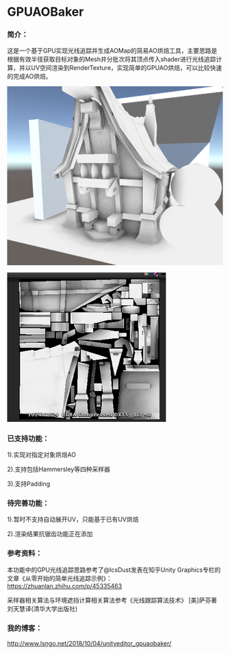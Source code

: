 # GPUAOBaker

### 简介：

​	这是一个基于GPU实现光线追踪并生成AOMap的简易AO烘焙工具，主要思路是根据有效半径获取目标对象的Mesh并分批次将其顶点传入shader进行光线追踪计算，并以UV空间渲染到RenderTexture，实现简单的GPUAO烘焙，可以比较快速的完成AO烘焙。

![sample0](Doc/sample0.PNG)

![Sample1](Doc/sample1.PNG)

### 已支持功能：

1).实现对指定对象烘焙AO

2).支持包括Hammersley等四种采样器

3).支持Padding

### 待完善功能：

1).暂时不支持自动展开UV，只能基于已有UV烘焙

2).渲染结果抗锯齿功能正在添加

### 参考资料：
本功能中的GPU光线追踪思路参考了@IcsDust发表在知乎Unity Graphics专栏的文章《从零开始的简单光线追踪示例》：
https://zhuanlan.zhihu.com/p/45335463

采样器相关算法与环境遮挡计算相关算法参考《光线跟踪算法技术》 [美]萨芬著 刘天慧译(清华大学出版社)

### 我的博客：
http://www.lsngo.net/2018/10/04/unityeditor_gpuaobaker/
